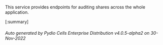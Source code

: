 






This service provides endpoints for auditing shares across the whole application.

[:summary]

###### Auto generated by Pydio Cells Enterprise Distribution v4.0.5-alpha2 on 30-Nov-2022
